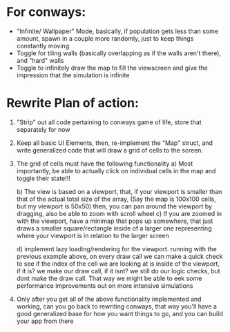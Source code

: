# For conways:
* "Infinite/ Wallpaper" Mode, basically, if population gets less than some amount, spawn in a couple more randomly, just to keep things constantly moving
* Toggle for tiling walls (basically overlapping as if the walls aren't there), and "hard" walls
* Toggle to infinitely draw the map to fill the viewscreen and give the impression that the simulation is infinite





# Rewrite Plan of action:


1. "Strip" out all code pertaining to conways game of life, store that separately for now
2. Keep all basic UI Elements, then, re-implement the "Map" struct,
   and write generalized code that will draw a grid of cells to the screen.
3. The grid of cells must have the following functionality
    a) Most importantly, be able to actually click on individual cells in the map and toggle their state!!!

    b) The view is based on a viewport, that, if your viewport is smaller than that of the actual total size of the array, (Say the map is 100x100 cells, but my viewport is 50x50) then, you can pan around the viewport by dragging, also be able to zoom with scroll wheel
    c) If you are zoomed in with the viewport, have a minimap that pops up somewhere, that just draws a smaller square/rectangle inside of a larger one representing where your viewport is in relation to the larger screen

    d) implement lazy loading/rendering for the viewport. running with the previous example above, on every draw call we can make a quick check to see if the index of the cell we are looking at is inside of the viewport, if it is? we make our draw call, if it isnt? we still do our logic checks, but dont make the draw call. That way we might be able to eek some performance improvements out on more intensive simulations

4. Only after you get all of the above functionality implemented and working, can you go back to rewriting conways, that way you'll have a good generalized base for how you want things to go, and you can build your app from there


